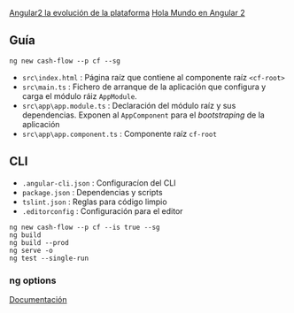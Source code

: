[Angular2 la evolución de la plataforma](https://docs.google.com/presentation/d/1VyMGTwiM7HmNMdSCXrrYpHIej-Y8ZwZKCan7KMqvdCA/edit#slide=id.p)
[Hola Mundo en Angular 2](http://academia-binaria.com/hola-mundo-en-angular-2/)


## Guía
```
ng new cash-flow --p cf --sg 
```

- `src\index.html` : Página raíz que contiene al componente raíz `<cf-root>`
- `src\main.ts` : Fichero de arranque de la aplicación que configura y carga el módulo ráiz `AppModule`.
- `src\app\app.module.ts` : Declaración del módulo raíz y sus dependencias. Exponen al `AppComponent` para el *bootstraping* de la aplicación
- `src\app\app.component.ts` : Componente raíz `cf-root`

## CLI

- `.angular-cli.json` : Configuracíon del CLI
- `package.json` : Dependencias y scripts 
- `tslint.json` : Reglas para código limpio
- `.editorconfig` : Configuración para el editor

```
ng new cash-flow --p cf --is true --sg 
ng build
ng build --prod
ng serve -o 
ng test --single-run
```

### ng options
[Documentación](https://github.com/angular/angular-cli/tree/master/docs/documentation)
